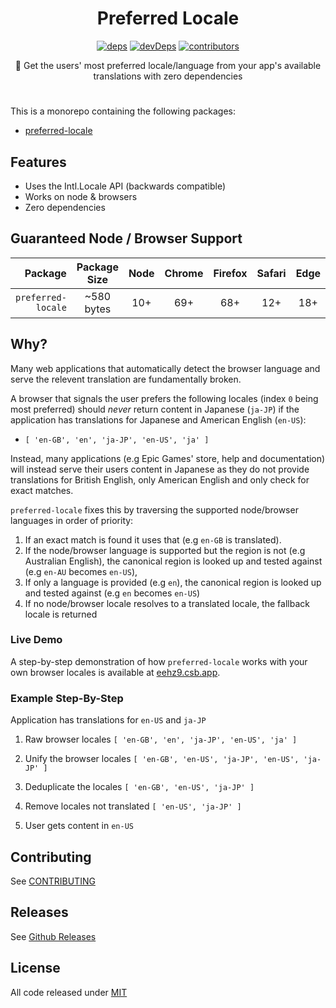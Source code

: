 <h1 align=center>Preferred Locale</h1>

<p align=center>
  <a href="https://david-dm.org/wopian/preferred-locale?path=packages/preferred-locale"><img alt=deps src="https://flat.badgen.net/david/dep/wopian/preferred-locale/packages/preferred-locale"></a>
  <a href="https://david-dm.org/wopian/preferred-locale?type=dev"><img alt=devDeps src=https://flat.badgen.net/david/dev/wopian/preferred-locale></a>
  <a href=https://github.com/wopian/preferred-locale/graphs/contributors><img alt=contributors src=https://flat.badgen.net/github/contributors/wopian/preferred-locale></a>
</p>

<p align=center>🎌 Get the users' most preferred locale/language from your app's available translations with zero dependencies</p>

#

This is a monorepo containing the following packages:

- [preferred-locale]

## Features

- Uses the Intl.Locale API (backwards compatible)
- Works on node & browsers
- Zero dependencies

## Guaranteed Node / Browser Support

| Package            | Package<br>Size | Node | Chrome | Firefox | Safari | Edge |
| -----------------: | :-------------: | :--: | :----: | :-----: | :----: | :--: |
| `preferred-locale` | ~580 bytes      | 10+  | 69+    | 68+     | 12+    | 18+  |

## Why?

Many web applications that automatically detect the browser language and serve the relevent translation are fundamentally broken.

A browser that signals the user prefers the following locales (index `0` being most preferred) should *never* return content in Japanese (`ja-JP`) if the application has translations for Japanese and American English (`en-US`):

- `[ 'en-GB', 'en', 'ja-JP', 'en-US', 'ja' ]`

Instead, many applications (e.g Epic Games' store, help and documentation) will instead serve their users content in Japanese as they do not provide translations for British English, only American English and only check for exact matches.

`preferred-locale` fixes this by traversing the supported node/browser languages in order of priority:

1. If an exact match is found it uses that (e.g `en-GB` is translated).
2. If the node/browser language is supported but the region is not (e.g Australian English), the canonical region is looked up and tested against (e.g `en-AU` becomes `en-US`),
3. If only a language is provided (e.g `en`), the canonical region is looked up and tested against (e.g `en` becomes `en-US`)
4. If no node/browser locale resolves to a translated locale, the fallback locale is returned

### Live Demo

A step-by-step demonstration of how `preferred-locale` works with your own browser locales is available at [eehz9.csb.app](https://eehz9.csb.app).

### Example Step-By-Step

Application has translations for `en-US` and `ja-JP`

1. Raw browser locales `[ 'en-GB', 'en', 'ja-JP', 'en-US', 'ja' ]`

2. Unify the browser locales `[ 'en-GB', 'en-US', 'ja-JP', 'en-US', 'ja-JP' ]`

3. Deduplicate the locales `[ 'en-GB', 'en-US', 'ja-JP' ]`

4. Remove locales not translated `[ 'en-US', 'ja-JP' ]`

5. User gets content in `en-US`

## Contributing

See [CONTRIBUTING]

## Releases

See [Github Releases]

## License

All code released under [MIT]

[preferred-locale]:https://github.com/wopian/preferred-locale/tree/master/packages/preferred-locale

[github releases]: https://github.com/wopian/preferred-locale/releases

[contributing]: https://github.com/wopian/preferred-locale/blob/master/CONTRIBUTING.md

[mit]: https://github.com/wopian/preferred-locale/blob/master/LICENSE.md
